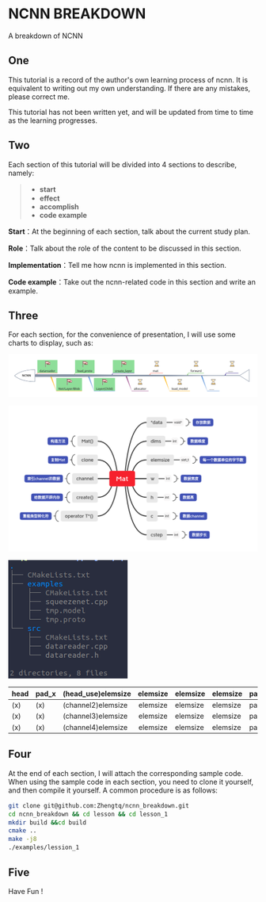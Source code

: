 # NCNN BREAKDOWN
A breakdown of NCNN

## One

This tutorial is a record of the author's own learning process of ncnn. It is equivalent to writing out my own understanding. If there are any mistakes, please correct me.

This tutorial has not been written yet, and will be updated from time to time as the learning progresses.

## Two

Each section of this tutorial will be divided into 4 sections to describe, namely:

> - **start**　
> - **effect**
> - **accomplish**
> - **code example**

**Start**：At the beginning of each section, talk about the current study plan.

**Role**：Talk about the role of the content to be discussed in this section.

**Implementation**：Tell me how ncnn is implemented in this section.

**Code example**：Take out the ncnn-related code in this section and write an example.

## Three

For each section, for the convenience of presentation, I will use some charts to display, such as:

![lession-5](https://github.com/Zhengtq/ncnn_breakdown/blob/main/image/lession-5.png)

![Mat](https://github.com/Zhengtq/ncnn_breakdown/blob/main/image/Mat.png)

![](https://github.com/Zhengtq/ncnn_breakdown/blob/main/image/tree.png)

| head | pad_x | (head_use)elemsize | elemsize | elemsize | elemsize | pad_y | pad_y... | (x)      |
| :--- | ----- | ------------------ | :------: | -------- | -------- | ----- | -------- | -------- |
| (x)  | (x)   | (channel2)elemsize | elemsize | elemsize | elemsize | pad_y | pad_y... | (x)      |
| (x)  | (x)   | (channel3)elemsize | elemsize | elemsize | elemsize | pad_y | pad_y... | (x)      |
| (x)  | (x)   | (channel4)elemsize | elemsize | elemsize | elemsize | pad_y | pad_y... | pad_z... |

## Four
At the end of each section, I will attach the corresponding sample code. When using the sample code in each section, you need to clone it yourself, and then compile it yourself. A common procedure is as follows:
```bash
git clone git@github.com:Zhengtq/ncnn_breakdown.git
cd ncnn_breakdown && cd lesson && cd lesson_1
mkdir build &&cd build
cmake ..
make -j8
./examples/lession_1
```

## Five

Have Fun !


